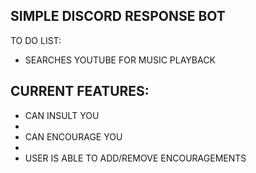 
SIMPLE DISCORD RESPONSE BOT
------------------------------------------

TO DO LIST:

- SEARCHES YOUTUBE FOR MUSIC PLAYBACK

CURRENT FEATURES:
-------------------

- CAN INSULT YOU
- 
- CAN ENCOURAGE YOU
- 
- USER IS ABLE TO ADD/REMOVE ENCOURAGEMENTS
